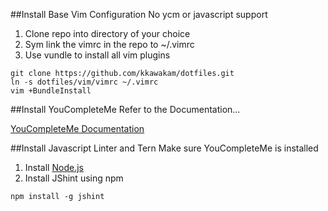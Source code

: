 ##Install Base Vim Configuration 
No ycm or javascript support

1. Clone repo into directory of your choice
1. Sym link the vimrc in the repo to ~/.vimrc
1. Use vundle to install all vim plugins

```
git clone https://github.com/kkawakam/dotfiles.git 
ln -s dotfiles/vim/vimrc ~/.vimrc
vim +BundleInstall
```

##Install YouCompleteMe
Refer to the Documentation...

[YouCompleteMe Documentation](https://github.com/Valloric/YouCompleteMe)

##Install Javascript Linter and Tern
Make sure YouCompleteMe is installed

1. Install [Node.js](http://nodejs.org/)
1. Install JShint using npm

```
npm install -g jshint
```

